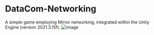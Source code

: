 # DataCom-Networking
A simple game employing Mirror networking, integrated within the Unity Engine (version 2021.3.15f).
![image](https://github.com/mahmoud1011/DataCom-Networking/assets/64100223/93235415-003f-4a04-8912-82d3ee5e4f81)
